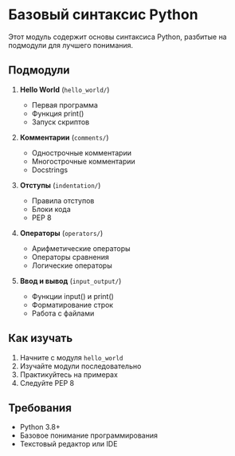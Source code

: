# Базовый синтаксис Python

Этот модуль содержит основы синтаксиса Python, разбитые на подмодули для лучшего понимания.

## Подмодули

1. **Hello World** (`hello_world/`)
   - Первая программа
   - Функция print()
   - Запуск скриптов

2. **Комментарии** (`comments/`)
   - Однострочные комментарии
   - Многострочные комментарии
   - Docstrings

3. **Отступы** (`indentation/`)
   - Правила отступов
   - Блоки кода
   - PEP 8

4. **Операторы** (`operators/`)
   - Арифметические операторы
   - Операторы сравнения
   - Логические операторы

5. **Ввод и вывод** (`input_output/`)
   - Функции input() и print()
   - Форматирование строк
   - Работа с файлами

## Как изучать

1. Начните с модуля `hello_world`
2. Изучайте модули последовательно
3. Практикуйтесь на примерах
4. Следуйте PEP 8

## Требования

- Python 3.8+
- Базовое понимание программирования
- Текстовый редактор или IDE 